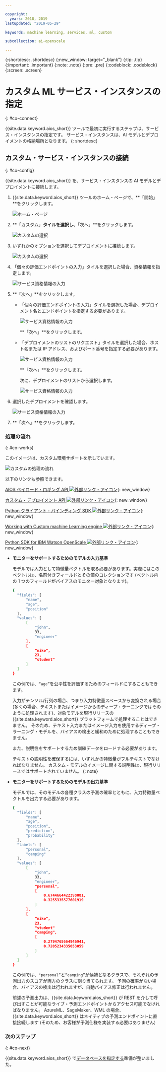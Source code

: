 ```yaml
---

copyright:
  years: 2018, 2019
lastupdated: "2019-05-29"

keywords: machine learning, services, ml, custom 

subcollection: ai-openscale

---
```


{:shortdesc: .shortdesc}
{:new_window: target="_blank"}
{:tip: .tip}
{:important: .important}
{:note: .note}
{:pre: .pre}
{:codeblock: .codeblock}
{:screen: .screen}

# カスタム ML サービス・インスタンスの指定
{: #co-connect}

{{site.data.keyword.aios_short}} ツールで最初に実行するステップは、サービス・インスタンスの指定です。 サービス・インスタンスは、AI モデルとデプロイメントの格納場所となります。
{: shortdesc}

## カスタム・サービス・インスタンスの接続
{: #co-config}

{{site.data.keyword.aios_short}} を、サービス・インスタンスの AI モデルとデプロイメントに接続します。

1.  {{site.data.keyword.aios_short}} ツールのホーム・ページで、**「開始」**をクリックします。

    ![ホーム・ページ](images/gs-config-start.png)

2.  **「カスタム」**タイルを選択し、**「次へ」**をクリックします。

    ![カスタムの選択](images/connect-custom.png)

3.  いずれかのオプションを選択してデプロイメントに接続します。

    ![カスタムの選択](images/connect-custom-deploy.png)

4.  「個々の評価エンドポイントの入力」タイルを選択した場合、資格情報を指定します。

    ![サービス資格情報の入力](images/connect-custom-cred.png)

5.  **「次へ」**をクリックします。

    - 「個々の評価エンドポイントの入力」タイルを選択した場合、デプロイメント名とエンドポイントを指定する必要があります。

      ![サービス資格情報の入力](images/connect-custom-endpoint.png)

      **「次へ」**をクリックします。

    - 「デプロイメントのリストのリクエスト」タイルを選択した場合、ホスト名または IP アドレス、およびポート番号を指定する必要があります。

      ![サービス資格情報の入力](images/connect-custom-apiendpoint.png)

      **「次へ」**をクリックします。

      次に、デプロイメントのリストから選択します。

      ![サービス資格情報の入力](images/connect-custom-apiendpoint2.png)

6.  選択したデプロイメントを確認します。

    ![サービス資格情報の入力](images/connect-custom-deploy2.png)

7.  **「次へ」**をクリックします。

### 処理の流れ
{: #co-works}

このイメージは、カスタム環境サポートを示しています。

![カスタムの処理の流れ](images/custom-how-works.png)

以下のリンクも参照できます。

[AIOS ペイロード・ロギング API ![外部リンク・アイコン](../../icons/launch-glyph.svg "外部リンク・アイコン")](https://{DomainName}/apidocs/ai-openscale#publish-scoring-payload){: new_window}

[カスタム・デプロイメント API ![外部リンク・アイコン](../../icons/launch-glyph.svg "外部リンク・アイコン")](https://aiopenscale-custom-deployement-spec.mybluemix.net/){: new_window}

[Python クライアント・バインディング SDK ![外部リンク・アイコン](../../icons/launch-glyph.svg "外部リンク・アイコン")](http://ai-openscale-python-client.mybluemix.net/#bindings){: new_window}

[Working with Custom machine Learning engine ![外部リンク・アイコン](../../icons/launch-glyph.svg "外部リンク・アイコン")](https://github.com/pmservice/ai-openscale-tutorials/blob/master/notebooks/AI%20OpenScale%20and%20Custom%20ML%20Engine.ipynb){: new_window}

[Python SDK for IBM Watson OpenScale ![外部リンク・アイコン](../../icons/launch-glyph.svg "外部リンク・アイコン")](https://pypi.org/project/ibm-ai-openscale/){: new_window}

- **モニターをサポートするためのモデルの入力基準**

  モデルでは入力として特徴量ベクトルを取る必要があります。実際にはこのベクトルは、名前付きフィールドとその値のコレクションです (ベクトル内の 1 つのフィールドがバイアスのモニター対象となります)。

  ```bash
  {
    "fields": [
        "name",
        "age",
        "position"
    ],
    "values": [
        [
            "john",
            33,
            "engineer"
        ],
        [
            "mike",
            23,
            "student"
        ]
    ]
  }
  ```

  この例では、`“age”`を公平性を評価するためのフィールドにすることもできます。

  入力がテンソル/行列の場合、つまり入力特徴量スペースから変換される場合 (多くの場合、テキストまたはイメージからのディープ・ラーニングではそのように処理されます)、対象モデルを現行リリースの {{site.data.keyword.aios_short}} プラットフォームで処理することはできません。 そのため、テキスト入力またはイメージ入力を使用するディープ・ラーニング・モデルを、バイアスの検出と緩和のために処理することもできません。

  また、説明性をサポートするため訓練データをロードする必要があります。

  テキストの説明性を確保するには、いずれかの特徴量がフルテキストでなければなりません。 カスタム・モデルのイメージに関する説明性は、現行リリースではサポートされていません。
  {: note}

- **モニターをサポートするためのモデルの出力基準**

  モデルでは、そのモデルの各種クラスの予測の確率とともに、入力特徴量ベクトルを出力する必要があります。

  ```bash
  {
    "fields": [
        "name",
        "age",
        "position",
        "prediction",
        "probability"
    ],
    "labels": [
        "personal",
        "camping"
    ],
    "values": [
        [
            "john",
            33,
            "engineer",
            "personal",
            [
                0.6744664422398081,
                0.3255335577601919
            ]
        ],
        [
            "mike",
            23,
            "student"
            "camping",
            [
                0.2794765664946941,
                0.7205234335053059
            ]
        ]
    ]
  }
  ```

  この例では、`"personal”`と`“camping”`が候補となるクラスで、それぞれの予測出力のスコアが両方のクラスに割り当てられます。 予測の確率がない場合、バイアスの検出は行われますが、自動バイアス修正は行われません。

  前述の予測出力は、{{site.data.keyword.aios_short}} が REST を介して呼び出すことが可能なライブ・予測エンドポイントからアクセス可能でなければなりません。 AzureML、SageMaker、WML の場合、{{site.data.keyword.aios_short}} はネイティブの予測エンドポイントに直接接続します (そのため、お客様が予測仕様を実装する必要はありません)

### 次のステップ
{: #co-next}

{{site.data.keyword.aios_short}} で[データベースを指定する](/docs/services/ai-openscale?topic=ai-openscale-connect-db)準備が整いました。
